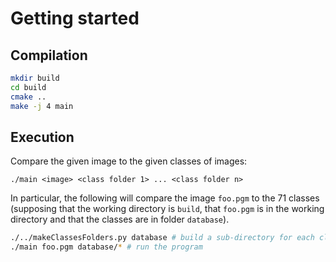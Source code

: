 # Getting started

## Compilation
```bash
mkdir build
cd build
cmake ..
make -j 4 main
```

## Execution
Compare the given image to the given classes of images:
```
./main <image> <class folder 1> ... <class folder n>
```

In particular, the following will compare the image `foo.pgm` to the 71 classes
(supposing that the working directory is `build`, that `foo.pgm` is in the working
directory and that the classes are in folder
`database`).
```bash
./../makeClassesFolders.py database # build a sub-directory for each class
./main foo.pgm database/* # run the program
```
